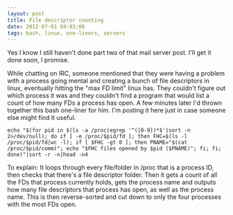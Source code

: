```yaml
---
layout: post
title: File descriptor counting
date: 2012-07-01 04:03:00
tags: bash, linux, one-liners, servers
---
```


Yes I know I still haven't done part two of that mail server post. I'll get it done soon, I promise.

While chatting on IRC, someone mentioned that they were having a problem with a process going mental and creating a bunch of file descriptors in linux, eventually hitting the "max FD limit" linux has. They couldn't figure out which process it was and they couldn't find a program that would list a count of how many FDs a process has open. A few minutes later I'd thrown together this bash one-liner for him. I'm posting it here just in case someone else might find it useful.

```
echo "$(for pid in $(ls -a /proc|egrep '^([0-9])*$'|sort -n 2>/dev/null); do if [ -e /proc/$pid/fd ]; then FHC=$(ls -l /proc/$pid/fd|wc -l); if [ $FHC -gt 0 ]; then PNAME="$(cat /proc/$pid/comm)"; echo "$FHC files opened by $pid ($PNAME)"; fi; fi; done)"|sort -r -n|head -n4
```

To explain: It loops through every file/folder in /proc that is a process ID, then checks that there's a file descriptor folder. Then it gets a count of all the FDs that process currently holds, gets the process name and outputs how many file descriptors that process has open, as well as the process name. This is then reverse-sorted and cut down to only the four processes with the most FDs open.
